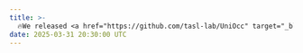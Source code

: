 ```yaml
---
title: >- 
  🔥We released <a href="https://github.com/tasl-lab/UniOcc" target="_blank">UniOcc</a>, a comprehensive, unified benchmark for occupancy forecasting and current-frame occupancy prediction from camera images. Explore our <a href="https://arxiv.org/abs/2503.24381" target="_blank">paper</a> and <a href="https://huggingface.co/datasets/tasl-lab/uniocc" target="_blank">dataset</a> for more details.  
date: 2025-03-31 20:30:00 UTC
---
```


